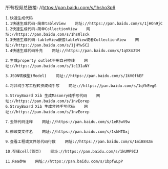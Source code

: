 所有视频总链接:  //https://pan.baidu.com/s/1hsho3p6
    
    1.快速生成代码
    1.1快速生成代码-简单tableView    网址://https://pan.baidu.com/s/1jHOn9jC
    1.2快速生成代码-简单CollectionView    网址://https://pan.baidu.com/s/1hs0lsck
    1.3快速生成代码-tableView嵌套tableView或者CollectionView    网址://https://pan.baidu.com/s/1jHYwSC2
    1.4快速生成代码补充    网址://https://pan.baidu.com/s/1qXX4JtM
    
    2.生成property outlet不用自己拉线    网址://https://pan.baidu.com/s/1c131aNY
    
    3.JSON转模型(Model)    网址://https://pan.baidu.com/s/1kV0fkEF
    
    4.将非纯手写工程转换成纯手写    网址://https://pan.baidu.com/s/1qYhEegG
    
    5.StroyBoard Xib 生成Masonry纯手写代码    网址://https://pan.baidu.com/s/1nvEorep
    6.StroyBoard Xib 生成非纯手写代码    网址://https://pan.baidu.com/s/1nvEorep
    
    7.去除代码注释    网址://https://pan.baidu.com/s/1eR3wV9w
    
    8.修改类文件名    网址://https://pan.baidu.com/s/1skHTDxj
    
    9.查看工程或文件总代码行数    网址://https://pan.baidu.com/s/1miB84Zm
    
    10.存储cell(首页)    网址://https://pan.baidu.com/s/1kUMP9IJ
    
    11.ReadMe    网址://https://pan.baidu.com/s/1bpfwLpP
